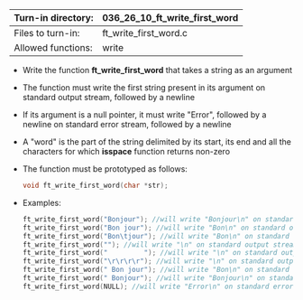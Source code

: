Turn-in directory: | 036_26_10_ft_write_first_word|
-------------|-------------|
Files to turn-in: | ft_write_first_word.c |
Allowed functions: | write

* Write the function **ft_write_first_word** that takes a string as an argument
* The function must write the first string present in its argument on standard output stream, followed by a newline
* If its argument is a null pointer, it must write "Error", followed by a newline on standard error stream, followed by a newline
* A "word" is the part of the string delimited by its start, its end and all the characters for which **isspace** function returns non-zero
* The function must be prototyped as follows:
   ```C
   void ft_write_first_word(char *str);
   ```
   
* Examples:
  ``` C
  ft_write_first_word("Bonjour"); //will write "Bonjour\n" on standard output stream
  ft_write_first_word("Bon jour"); //will write "Bon\n" on standard output stream
  ft_write_first_word("Bon\tjour"); //will write "Bon\n" on standard output stream
  ft_write_first_word(""); //will write "\n" on standard output stream
  ft_write_first_word("         "); //will write "\n" on standard output stream
  ft_write_first_word("\r\r\r\r"); //will write "\n" on standard output stream
  ft_write_first_word(" Bon jour"); //will write "Bon\n" on standard output stream
  ft_write_first_word(" Bonjour"); //will write "Bonjour\n" on standard output stream
  ft_write_first_word(NULL); //will write "Error\n" on standard error stream
  ```
